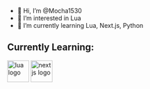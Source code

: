 - 👋 Hi, I’m @Mocha1530
- 👀 I’m interested in Lua
- 🌱 I’m currently learning Lua, Next.js, Python

<h2 align="left">Currently Learning:</h2>

<div align="left">
  <img alt="lua logo" height="50" src="https://img.shields.io/badge/LUA-000080?style=for-the-badge&logo=lua&logoColor=white">
  <img alt="nextjs logo" height="50" src="https://img.shields.io/badge/NEXTJS-101010?style=for-the-badge&logo=next.js&logoColor=white">
</div>


<!---
Mocha1530/Mocha1530 is a ✨ special ✨ repository because its `README.md` (this file) appears on your GitHub profile.
You can click the Preview link to take a look at your changes.
--->
